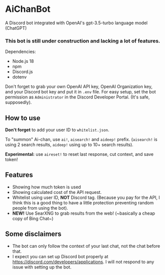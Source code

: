 # AiChanBot
A Discord bot integrated with OpenAI's gpt-3.5-turbo language model (ChatGPT)

### This bot is still under construction and lacking a lot of features.

Dependencies:
- Node.js 18
- npm
- Discord.js
- dotenv

Don't forget to grab your own OpenAI API key, OpenAI Organization key, and your Discord bot key and put it in `.env` file.
For easy setup, set the bot permission as `Administrator` in the Discord Developer Portal. (It's safe, supposedly).

## How to use
**Don't forget** to add your user ID to `whitelist.json`.

To "summon" Ai-chan, use `ai!`, `aisearch!` and `aideep!` prefix. (`aisearch!` is using 2 search results, `aideep!` using up to 10+ search results).

**Experimental:** use `aireset!` to reset last response, cut context, and save token!

## Features
- Showing how much token is used
- Showing calculated cost of the API request.
- Whitelist using user ID, **NOT** Discord tag. (Because you pay for the API, I think this is a good thing to have a little protection preventing random people from using the bot).
- **NEW!** Use SearXNG to grab results from the web! (~basically a cheap copy of Bing Chat~)

## Some disclaimers
- The bot can only follow the context of your last chat, not the chat before that.
- I expect you can set up Discord bot properly at https://discord.com/developers/applications. I will not respond to any issue with setting up the bot.
